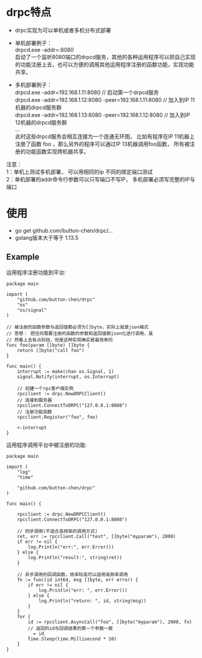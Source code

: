 # drpc特点
- drpc实现为可以单机或者多机分布式部署
- 单机部署例子：  
drpcd.exe -addr=:8080  
启动了一个监听8080端口的drpcd服务，其他的各种运用程序可以把自己实现的功能注册上去，也可以方便的调用其他运用程序注册的函数功能，实现功能共享。

- 多机部署例子：  
drpcd.exe -addr=192.168.1.11:8080          // 启动第一个drpcd服务  
drpcd.exe -addr=192.168.1.12:8080 -peer=192.168.1.11:8080    // 加入到IP 11机器的drpcd服务群  
drpcd.exe -addr=192.168.1.13:8080 -peer=192.168.1.12:8080    // 加入到IP 12机器的drpcd服务群  
...   
此时这些drpcd服务会相互连接为一个连通无环图， 比如有程序在IP 11机器上注册了函数 foo ，那么另外的程序可以通过IP 13机器调用foo函数， 所有被注册的功能函数实现跨机器共享。  
  
注意：  
1：单机上测试多机部署， 可以用相同的ip 不同的绑定端口测试  
2：单机部署的addr命令行参数可以只写端口不写IP， 多机部署必须写完整的IP与端口  


# 使用

- go get github.com/button-chen/drpc/...
- golang版本大于等于 1.13.5

## Example
运用程序注册功能到平台:

```golang
package main

import (
	"github.com/button-chen/drpc"
	"os"
	"os/signal"
)

// 被注册的函数参数与返回值都必须为[]byte，实际上就是json格式
// 思想： 把任何需要注册的函数的参数和返回值都json化进行调用，虽
// 然看上去有点别扭，但是这种实现确实是最简单的
func foo(param []byte) []byte {
	return []byte("call foo")
}

func main() {
	interrupt := make(chan os.Signal, 1)
	signal.Notify(interrupt, os.Interrupt)

	// 创建一个rpc客户端实例
	rpcclient := drpc.NewDRPCClient()
	// 连接到服务器
	rpcclient.ConnectToDRPC("127.0.0.1:8080")
	// 注册功能函数
	rpcclient.Register("foo", foo)

	<-interrupt
}
```

运用程序调用平台中被注册的功能:

```golang
package main

import (
	"log"
	"time"

	"github.com/button-chen/drpc"
)

func main() {

	rpcclient := drpc.NewDRPCClient()
	rpcclient.ConnectToDRPC("127.0.0.1:8080")

	// 同步调用(不适合高频率的调用方式)
	ret, err := rpcclient.Call("test", []byte("myparam"), 2000)
	if err != nil {
		log.Println("err:", err.Error())
	} else {
		log.Println("result:", string(ret))
	}

	// 异步调用的回调函数，效率较高可以适用高频率调用
	fn := func(id int64, msg []byte, err error) {
		if err != nil {
			log.Println("err: ", err.Error())
		} else {
			log.Println("return: ", id, string(msg))
		}
	}
	for {
		id := rpcclient.AsyncCall("foo", []byte("myparam"), 2000, fn)
		// 返回的id与回调结果的第一个参数一致
		_ = id
		time.Sleep(time.Millisecond * 10)
	}
}
```

